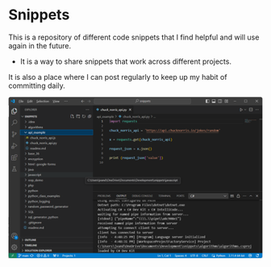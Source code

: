 # Snippets

This is a repository of different code snippets that I find helpful and will use again in the future. 
* It is a way to share snippets that work across different projects. 

It is also a place where I can post regularly to keep up my habit of committing daily. 

![](/images/snippets.png)
